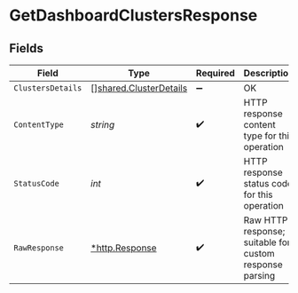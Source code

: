 # GetDashboardClustersResponse


## Fields

| Field                                                                   | Type                                                                    | Required                                                                | Description                                                             |
| ----------------------------------------------------------------------- | ----------------------------------------------------------------------- | ----------------------------------------------------------------------- | ----------------------------------------------------------------------- |
| `ClustersDetails`                                                       | [][shared.ClusterDetails](../../../pkg/models/shared/clusterdetails.md) | :heavy_minus_sign:                                                      | OK                                                                      |
| `ContentType`                                                           | *string*                                                                | :heavy_check_mark:                                                      | HTTP response content type for this operation                           |
| `StatusCode`                                                            | *int*                                                                   | :heavy_check_mark:                                                      | HTTP response status code for this operation                            |
| `RawResponse`                                                           | [*http.Response](https://pkg.go.dev/net/http#Response)                  | :heavy_check_mark:                                                      | Raw HTTP response; suitable for custom response parsing                 |